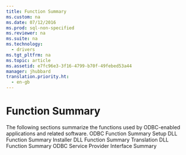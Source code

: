 ```yaml
---
title: Function Summary
ms.custom: na
ms.date: 07/12/2016
ms.prod: sql-non-specified
ms.reviewer: na
ms.suite: na
ms.technology: 
  - drivers
ms.tgt_pltfrm: na
ms.topic: article
ms.assetid: e7fc96e3-3f16-4799-b70f-49febed53a44
manager: jhubbard
translation.priority.ht: 
  - en-gb
---
```

# Function Summary
<?xml version="1.0" encoding="utf-8"?>
<developerReferenceWithoutSyntaxDocument xmlns="http://ddue.schemas.microsoft.com/authoring/2003/5" xmlns:xlink="http://www.w3.org/1999/xlink" xmlns:xsi="http://www.w3.org/2001/XMLSchema-instance" xsi:schemaLocation="http://ddue.schemas.microsoft.com/authoring/2003/5 http://dduestorage.blob.core.windows.net/ddueschema/developer.xsd">
  <introduction>
    <para>The following sections summarize the functions used by ODBC-enabled applications and related software.</para>
    <list class="bullet">
      <listItem>
        <para>
          <legacyLink xlink:href="7aa635da-e6b7-439f-8e9b-c3860e24de5e">ODBC Function Summary</legacyLink>
        </para>
      </listItem>
      <listItem>
        <para>
          <legacyLink xlink:href="d18169eb-89f7-4079-be70-a85713030191">Setup DLL Function Summary</legacyLink>
        </para>
      </listItem>
      <listItem>
        <para>
          <legacyLink xlink:href="666c09d3-1e10-4d89-9b42-eda2957a87f0">Installer DLL Function Summary</legacyLink>
        </para>
      </listItem>
      <listItem>
        <para>
          <legacyLink xlink:href="76436acc-e6b8-42ec-a4bf-0edea65d0286">Translation DLL Function Summary</legacyLink>
        </para>
      </listItem>
      <listItem>
        <para>
          <legacyLink xlink:href="ace6085b-355b-435b-8734-503fc3c12ec2">ODBC Service Provider Interface Summary</legacyLink>
        </para>
      </listItem>
    </list>
  </introduction>
  <relatedTopics />
</developerReferenceWithoutSyntaxDocument>